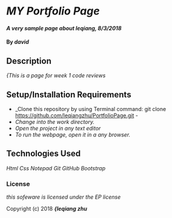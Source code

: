 # _MY Portfolio Page_

#### _A very sample page about leqiang, 8/3/2018_

#### By _**david**_

## Description

_{This is a page for week 1 code reviews_

## Setup/Installation Requirements

* _Clone this repository by using Terminal command: git clone https://github.com/leqiangzhu/PortfolioPage.git -
* _Change into the work directory._
* _Open the project in any text editor_
* _To run the webpage, open it in a any browser._


## Technologies Used

_Html_
_Css_
_Notepad_
_Git_
_GitHub_
_Bootstrap_

### License

*this sofeware is licensed under the EP license*

Copyright (c) 2018 **_{leqiang zhu_**